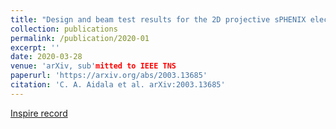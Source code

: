 ```yaml
---
title: "Design and beam test results for the 2D projective sPHENIX electromagnetic calorimeter prototype"
collection: publications
permalink: /publication/2020-01
excerpt: ''
date: 2020-03-28
venue: 'arXiv, sub'mitted to IEEE TNS
paperurl: 'https://arxiv.org/abs/2003.13685'
citation: 'C. A. Aidala et al. arXiv:2003.13685'
---
```


[Inspire record](http://inspirehep.net/record/1789108)
